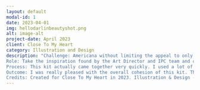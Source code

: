 ```yaml
---
layout: default
modal-id: 1
date: 2023-04-01
img: hellodarlinbeautyshot.png
alt: image-alt
project-date: April 2023
client: Close To My Heart
category: Illustration and Design
description: "Challenge: Americana without limiting the appeal to only United States customers. A lot of the inspiration for this kit came from various fabric collections and quilts combined with a paper suite produced by Close To My Heart a few years previously. The previous kit had excellent sales, so the goal was to replicate the feeling without duplicating the kit entirely.<br>
Role: Take the inspiration found by the Art Director and IPC team and create a suite of six 12”x12” patterned papers, a sticker sheet, several stamp sets, twenty four pocket scrapbook cards, digital art, and a coordinating accessory.<br> 
Process: This kit actually came together very quickly. I used a lot of open source reference photos for the flower illustrations and focused on a simple graphic look. This project was done in Adobe Illustrator using a Wacom Cintiq tablet. Once I had drawn the assets the patterns seemed to put themselves together. I turned in around thirty patterns which were then narrowed to the required six by the art direction team. I was then able to complete the sticker sheet, coordinating stamps and twenty four pocket scrapbooking cards.<br>
Outcome: I was really pleased with the overall cohesion of this kit. The success of this collection came largely from good inspiration and research in the beginning stages.<br>
Credits: Created for Close To My Heart in 2023. Illustration & Design - Wendy Fugal. Art Direction - Jamie Hascall. Photography - Darci Larsen. Book layout - Wendy Heim. Art Production - CTMH Art Department."
---
```

